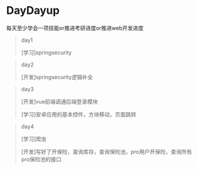 # DayDayup

每天至少学会一项技能or推进考研进度or推进web开发进度

> day1
>
> [学习]springsecurity

> day2
>
> [开发]springsecurity逻辑补全

>day3
>
>[开发]vue前端调通后端登录模块
>
>[学习]安卓应用的基本控件，方块移动，页面跳转

> day4
>
> [学习]爬虫
>
> [开发]写好了开保险，查询库存，查询保险池，pro用户开保险，查询所有pro保险池的接口
